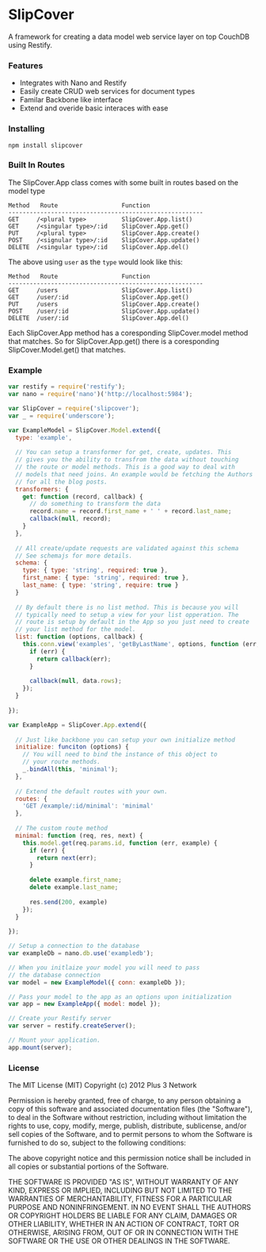 SlipCover
=======

A framework for creating a data model web service layer on top CouchDB using Restify.

### Features

* Integrates with Nano and Restify
* Easily create CRUD web services for document types
* Familar Backbone like interface
* Extend and overide basic interaces with ease

### Installing

```
npm install slipcover
```

### Built In Routes

The SlipCover.App class comes with some built in routes based on the model type

```
Method   Route                  Function
-------------------------------------------------------
GET     /<plural type>          SlipCover.App.list()
GET     /<singular type>/:id    SlipCover.App.get()
PUT     /<plural type>          SlipCover.App.create()
POST    /<signular type>/:id    SlipCover.App.update()
DELETE  /<singular type>/:id    SlipCover.App.del()
```

The above using `user` as the `type` would look like this:

```
Method   Route                  Function
-------------------------------------------------------
GET     /users                  SlipCover.App.list()
GET     /user/:id               SlipCover.App.get()
PUT     /users                  SlipCover.App.create()
POST    /user/:id               SlipCover.App.update()
DELETE  /user/:id               SlipCover.App.del()
```

Each SlipCover.App method has a coresponding SlipCover.model method that matches. So for SlipCover.App.get() there is a coresponding SlipCover.Model.get() that matches.

### Example

```javascript
var restify = require('restify');
var nano = require('nano')('http://localhost:5984');

var SlipCover = require('slipcover');
var _ = require('underscore');

var ExampleModel = SlipCover.Model.extend({
  type: 'example',
  
  // You can setup a transformer for get, create, updates. This
  // gives you the ability to transfrom the data without touching
  // the route or model methods. This is a good way to deal with
  // models that need joins. An example would be fetching the Authors
  // for all the blog posts.
  transformers: {
    get: function (record, callback) {
      // do something to transform the data
      record.name = record.first_name + ' ' + record.last_name;
      callback(null, record);
    }
  },
  
  // All create/update requests are validated against this schema
  // See schemajs for more details.
  schema: {
    type: { type: 'string', required: true },
    first_name: { type: 'string', required: true },
    last_name: { type: 'string', require: true }
  }
  
  // By default there is no list method. This is because you will 
  // typically need to setup a view for your list opperation. The
  // route is setup by default in the App so you just need to create
  // your list method for the model.
  list: function (options, callback) {
    this.conn.view('examples', 'getByLastName', options, function (err, data) {
      if (err) {
        return callback(err);
      }
      
      callback(null, data.rows);
    });
  }
  
});

var ExampleApp = SlipCover.App.extend({
  
  // Just like backbone you can setup your own initialize method
  initialize: funciton (options) {
    // You will need to bind the instance of this object to
    // your route methods.
    _.bindAll(this, 'minimal');
  },
  
  // Extend the default routes with your own.
  routes: {
    'GET /example/:id/minimal': 'minimal' 
  },
  
  // The custom route method
  minimal: function (req, res, next) {
    this.model.get(req.params.id, function (err, example) {
      if (err) {
        return next(err);
      }
      
      delete example.first_name;
      delete example.last_name;
      
      res.send(200, example)
    });
  }
  
});

// Setup a connection to the database
var exampleDb = nano.db.use('exampledb');

// When you initlaize your model you will need to pass
// the database connection
var model = new ExampleModel({ conn: exampleDb });

// Pass your model to the app as an options upon initialization
var app = new ExampleApp({ model: model });

// Create your Restify server
var server = restify.createServer();

// Mount your application.
app.mount(server);
```

### License

The MIT License (MIT) Copyright (c) 2012 Plus 3 Network

Permission is hereby granted, free of charge, to any person obtaining a copy of this software and associated documentation files (the "Software"), to deal in the Software without restriction, including without limitation the rights to use, copy, modify, merge, publish, distribute, sublicense, and/or sell copies of the Software, and to permit persons to whom the Software is furnished to do so, subject to the following conditions:

The above copyright notice and this permission notice shall be included in all copies or substantial portions of the Software.

THE SOFTWARE IS PROVIDED "AS IS", WITHOUT WARRANTY OF ANY KIND, EXPRESS OR IMPLIED, INCLUDING BUT NOT LIMITED TO THE WARRANTIES OF MERCHANTABILITY, FITNESS FOR A PARTICULAR PURPOSE AND NONINFRINGEMENT. IN NO EVENT SHALL THE AUTHORS OR COPYRIGHT HOLDERS BE LIABLE FOR ANY CLAIM, DAMAGES OR OTHER LIABILITY, WHETHER IN AN ACTION OF CONTRACT, TORT OR OTHERWISE, ARISING FROM, OUT OF OR IN CONNECTION WITH THE SOFTWARE OR THE USE OR OTHER DEALINGS IN THE SOFTWARE.
